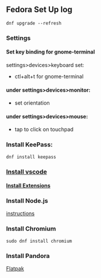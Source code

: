 ## Fedora Set Up log
```console
dnf upgrade --refresh
```
### Settings
#### Set key binding for gnome-terminal
settings>devices>keyboard set:
* ctl+alt+t for gnome-terminal

#### under settings>devices>monitor:
* set orientation

#### under settings>devices>mouse:
* tap to click on touchpad

### Install KeePass:
```console
dnf install keepass
```

### [Install vscode](https://code.visualstudio.com/docs/setup/linux)
#### [Install Extensions](https://github.com/Jacedeuce/notes/blob/master/StackEdit/Coding%20Dojo/20190520_First%20Day.md)


### Install Node.js
[instructions](https://tecadmin.net/install-latest-nodejs-on-fedora/)

### Install Chromium
```console
sudo dnf install chromium
```

### Install Pandora
[Flatpak](https://nuvola.tiliado.eu/app/pandora/fedora/fc28/)

<!--stackedit_data:
eyJoaXN0b3J5IjpbNDU1MDIwNTQ2LDE3ODg0ODMzNTQsNDg1ND
IyODkzLC0xMTczNzE0NzAyXX0=
-->